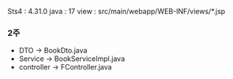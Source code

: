 Sts4 : 4.31.0
java : 17
view : src/main/webapp/WEB-INF/views/*.jsp
### 2주
- DTO -> BookDto.java
- Service -> BookServiceImpl.java
- controller -> FController.java
